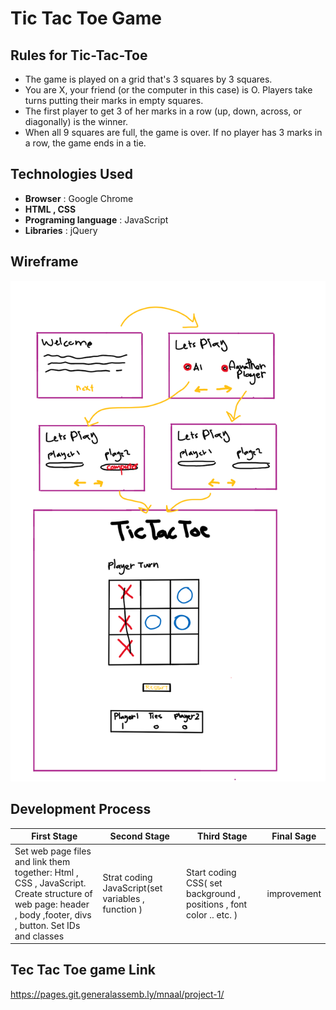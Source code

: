 # Tic Tac Toe Game 

## Rules for Tic-Tac-Toe
- The game is played on a grid that's 3 squares by 3 squares.
- You are X, your friend (or the computer in this case) is O. Players take turns putting their marks in empty squares.
- The first player to get 3 of her marks in a row (up, down, across, or diagonally) is the winner.
 - When all 9 squares are full, the game is over. If no player has 3 marks in a row, the game ends in a tie.


## Technologies Used 
- **Browser** : Google Chrome
- **HTML , CSS** 
- **Programing language** : JavaScript 
- **Libraries** : jQuery

## Wireframe 
![GitHub Logo](wireframe.png)


## Development Process
First Stage | Second Stage | Third Stage | Final Sage 
------------ | ------------- |------------ | -------------
Set web page files and link them together: Html , CSS , JavaScript. <br/> Create structure of web page: header , body ,footer, divs , button. Set IDs and classes| Strat coding JavaScript(set variables , function ) | Start coding CSS( set background , positions , font color .. etc. ) | improvement
## Tec Tac Toe game Link
https://pages.git.generalassemb.ly/mnaal/project-1/ 


